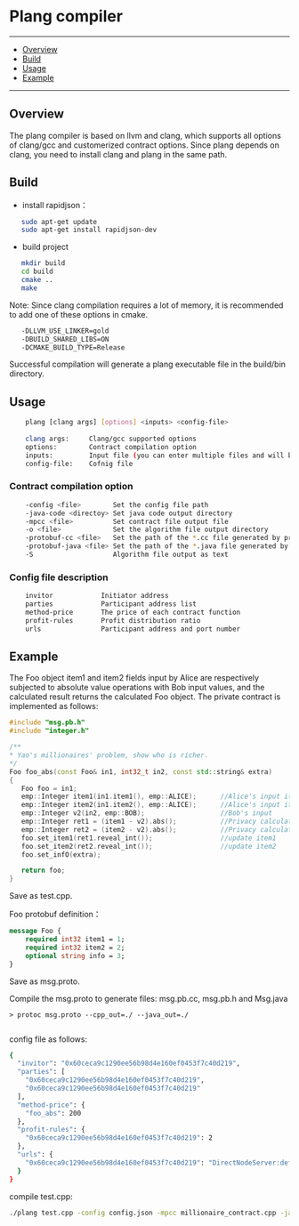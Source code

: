 # Plang compiler
--------
- [Overview](#Overview)
- [Build](#Build)
- [Usage](#Usage)
- [Example](#Example)


------------------

## Overview
The plang compiler is based on llvm and clang, which supports all options of clang/gcc and customerized contract options. Since plang depends on clang, you need to install clang and plang in the same path.

## Build
- install rapidjson：


```bash 
   sudo apt-get update
   sudo apt-get install rapidjson-dev


```
- build project


```bash 
   mkdir build   
   cd build
   cmake ..
   make


```
Note: Since clang compilation requires a lot of memory, it is recommended to add one of these options in cmake.


```bash  
   -DLLVM_USE_LINKER=gold       
   -DBUILD_SHARED_LIBS=ON       
   -DCMAKE_BUILD_TYPE=Release


```
Successful compilation will generate a plang executable file in the build/bin directory.

## Usage


```bash
    plang [clang args] [options] <inputs> <config-file>
    
    clang args:     Clang/gcc supported options
    options:        Contract compilation option
    inputs:         Input file (you can enter multiple files and will be linked)
    config-file:    Cofnig file


```

### Contract compilation option


```bash
    -config <file>        Set the config file path
    -java-code <directoy> Set java code output directory
    -mpcc <file>          Set contract file output file
    -o <file>             Set the algorithm file output directory
    -protobuf-cc <file>   Set the path of the *.cc file generated by protobuf
    -protobuf-java <file> Set the path of the *.java file generated by protobuf
    -S                    Algorithm file output as text


```

### Config file description


```bash
    invitor            Initiator address
    parties            Participant address list
    method-price       The price of each contract function
    profit-rules       Profit distribution ratio
    urls               Participant address and port number


```

## Example
The Foo object item1 and item2 fields input by Alice are respectively subjected to absolute value operations with Bob input values, and the calculated result returns the calculated Foo object. The private contract is implemented as follows:


```cpp
#include "msg.pb.h"
#include "integer.h"

/** 
* Yao's millionaires' problem, show who is richer.
*/
Foo foo_abs(const Foo& in1, int32_t in2, const std::string& extra)
{
   Foo foo = in1;
   emp::Integer item1(in1.item1(), emp::ALICE);      //Alice's input item1
   emp::Integer item2(in1.item2(), emp::ALICE);      //Alice's input item2
   emp::Integer v2(in2, emp::BOB);                   //Bob's input 
   emp::Integer ret1 = (item1 - v2).abs();           //Privacy calculation absolute value operation
   emp::Integer ret2 = (item2 - v2).abs();           //Privacy calculation absolute value operation
   foo.set_item1(ret1.reveal_int());                 //update item1
   foo.set_item2(ret2.reveal_int());                 //update item2
   foo.set_infO(extra);

   return foo;
}


```
Save as test.cpp.

Foo protobuf definition：


```protobuf
message Foo {
    required int32 item1 = 1;
    required int32 item2 = 2;
    optional string info = 3;
}


```
Save as msg.proto.

Compile the msg.proto to generate files: msg.pb.cc, msg.pb.h and Msg.java


```shell
> protoc msg.proto --cpp_out=./ --java_out=./


```

config file as follows:


```bash
{
  "invitor": "0x60ceca9c1290ee56b98d4e160ef0453f7c40d219",
  "parties": [
    "0x60ceca9c1290ee56b98d4e160ef0453f7c40d219",
    "0x60ceca9c1290ee56b98d4e160ef0453f7c40d219"
  ],
  "method-price": {
    "foo_abs": 200
  },
  "profit-rules": {
    "0x60ceca9c1290ee56b98d4e160ef0453f7c40d219": 2
  },
  "urls": {
    "0x60ceca9c1290ee56b98d4e160ef0453f7c40d219": "DirectNodeServer:default -h 10.10.8.163 -p 10002"
  }
}


```

compile test.cpp:


```bash
./plang test.cpp -config config.json -mpcc millionaire_contract.cpp -java-code ./java -protobuf-cc msg.pb.cc -protobuf-java Msg.java


```